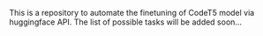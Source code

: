 This is a repository to automate the finetuning of CodeT5 model via huggingface API.
The list of possible tasks will be added soon...
